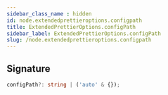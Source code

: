 ```yaml
---
sidebar_class_name : hidden
id: node.extendedprettieroptions.configpath
title: ExtendedPrettierOptions.configPath
sidebar_label: ExtendedPrettierOptions.configPath
slug: /node.extendedprettieroptions.configpath
---
```






## Signature

```typescript
configPath?: string | ('auto' & {});
```
